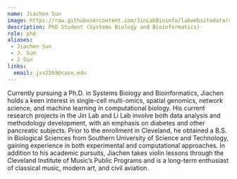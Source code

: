 ```yaml
---
name: Jiachen Sun
image: https://raw.githubusercontent.com/JinLabBioinfo/labwebsitedata/refs/heads/main/image_members/jiachen-sun.jpg
description: PhD Student (Systems Biology and Bioinformatics)
role: phd
aliases:
 - Jiachen Sun
 - J. Sun
 - J Sun
links:
  email: jxs2269@case.edu
---
```


Currently pursuing a Ph.D. in Systems Biology and Bioinformatics, Jiachen holds a keen interest in single-cell multi-omics, spatial genomics, network science, and machine learning in computational biology. His current research projects in the Jin Lab and Li Lab involve both data analysis and methodology development, with an emphasis on diabetes and other pancreatic subjects. Prior to the enrollment in Cleveland, he obtained a B.S. in Biological Sciences from Southern University of Science and Technology, gaining experience in both experimental and computational approaches. In addition to his academic pursuits, Jiachen takes violin lessons through the Cleveland Institute of Music’s Public Programs and is a long-term enthusiast of classical music, modern art, and civil aviation.
